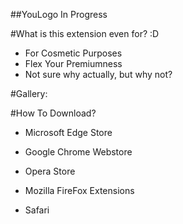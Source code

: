 ##YouLogo
In Progress

#What is this extension even for? :D
* For Cosmetic Purposes
* Flex Your Premiumness
* Not sure why actually, but why not?

#Gallery:

#How To Download?
* Microsoft Edge Store

* Google Chrome Webstore

* Opera Store

* Mozilla FireFox Extensions

* Safari
